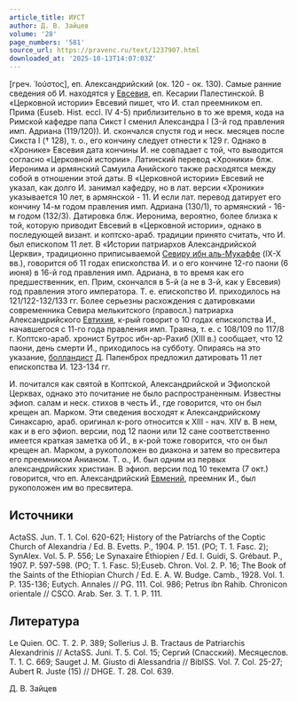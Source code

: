```yaml
---
article_title: ИУСТ
author: Д. В. Зайцев
volume: '28'
page_numbers: '581'
source_url: https://pravenc.ru/text/1237907.html
downloaded_at: '2025-10-13T14:07:03Z'
---
```


[греч. ᾿Ιούστος], еп. Александрийский (ок. 120 - ок. 130). Самые ранние сведения об И. находятся у [Евсевия](https://pravenc.ru/text/Евсевий.html), еп. Кесарии Палестинской. В «Церковной истории» Евсевий пишет, что И. стал преемником еп. Прима (Euseb. Hist. eccl. IV 4-5) приблизительно в то же время, кода на Римской кафедре папа Сикст I сменил Александра I (3-й год правления имп. Адриана (119/120)). И. скончался спустя год и неск. месяцев после Сикста I († 128), т. о., его кончину следует отнести к 129 г. Однако в «Хронике» Евсевия дата кончины И. не совпадает с той, что выводится согласно «Церковной истории». Латинский перевод «Хроники» блж. Иеронима и армянский Самуила Анийского также расходятся между собой в отношении этой даты. В «Церковной истории» Евсевий не указал, как долго И. занимал кафедру, но в лат. версии «Хроники» указывается 10 лет, в армянской - 11. И если лат. перевод датирует его кончину 14-м годом правления имп. Адриана (130/1), то армянский - 16-м годом (132/3). Датировка блж. Иеронима, вероятно, более близка к той, которую приводит Евсевий в «Церковной истории», однако в последующей визант. и коптско-араб. традиции принято считать, что И. был епископом 11 лет. В «Истории патриархов Александрийской Церкви», традиционно приписываемой [Севиру ибн аль-Мукаффе](<https://pravenc.ru/text/Севиру ибн аль-Мукаффе.html>) (IX-X вв.), говорится об 11 годах епископства И. и о его кончине 12-го паони (6 июня) в 16-й год правления имп. Адриана, в то время как его предшественник, еп. Прим, скончался в 5-й (а не в 3-й, как у Евсевия) год правления этого императора. Т. е. епископство И. приходилось на 121/122-132/133 гг. Более серьезны расхождения с датировками современника Севира мелькитского (правосл.) патриарха Александрийского [Евтихия](https://pravenc.ru/text/Евтихий.html), к-рый говорит о 10 годах епископства И., начавшегося с 11-го года правления имп. Траяна, т. е. с 108/109 по 117/8 г. Коптско-араб. хронист Бутрос ибн-ар-Рахиб (XIII в.) сообщает, что 12 паони, день смерти И., приходилось на субботу. Опираясь на это указание, [болландист](https://pravenc.ru/text/болландист.html) Д. Папенброх предложил датировать 11 лет епископства И. 123-134 гг.

И. почитался как святой в Коптской, Александрийской и Эфиопской Церквах, однако это почитание не было распространенным. Известны эфиоп. салам и неск. стихов в честь И., где говорится, что он был крещен ап. Марком. Эти сведения восходят к Александрийскому Синаксарю, араб. оригинал к-рого относится к XIII - нач. XIV в. В нем, как и в его эфиоп. версии, под 12 паони или 12 сане соответственно имеется краткая заметка об И., в к-рой тоже говорится, что он был крещен ап. Марком, а рукоположен во диакона и затем во пресвитера его преемником Анианом. Т. о., И. был одним из первых александрийских христиан. В эфиоп. версии под 10 текемта (7 окт.) говорится, что еп. Александрийский [Евмений](https://pravenc.ru/text/Евмений.html), преемник И., был рукоположен им во пресвитера.

## Источники

ActaSS. Jun. T. 1. Col. 620-621; History of the Patriarchs of the Coptic Church of Alexandria / Ed. B. Evetts. P., 1904. Р. 151. (PO; T. 1. Fasc. 2); SynAlex. Vol. 5. P. 556; Le Synaxaire Éthiopien / Ed. I. Guidi, S. Grébaut. P., 1907. P. 597-598. (PO; T. 1. Fasc. 5);Euseb. Chron. Vol. 2. P. 16; The Book of the Saints of the Ethiopian Church / Ed. E. A. W. Budge. Camb., 1928. Vol. 1. P. 135-136; Eutych. Annales // PG. 111. Col. 986; Petrus ibn Rahib. Chronicon orientale // CSCO. Arab. Ser. 3. T. 1. P. 111.

## Литература

Le Quien. OC. T. 2. P. 389; Sollerius J. B. Tractaus de Patriarchis Alexandrinis // ActaSS. Juni. T. 5. Col. 15; Сергий (Спасский). Месяцеслов. Т. 1. С. 669; Sauget J. M. Giusto di Alessandria // BiblSS. Vol. 7. Col. 25-27; Aubert R. Juste (15) // DHGE. T. 28. Col. 639.

Д. В. Зайцев
